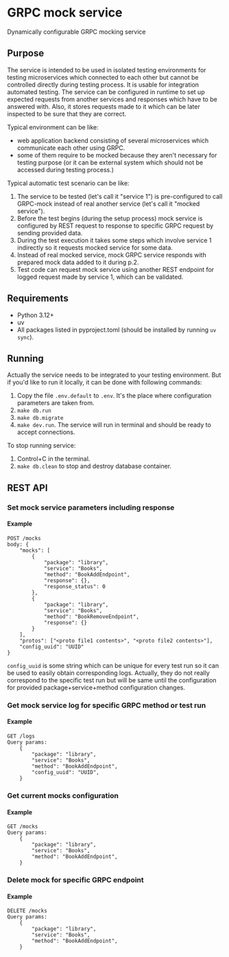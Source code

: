 # GRPC mock service
Dynamically configurable GRPC mocking service

## Purpose
The service is intended to be used in isolated testing environments for testing microservices which connected to each other but cannot be controlled directly during testing process.
It is usable for integration automated testing.
The service can be configured in runtime to set up expected requests from another services and responses which have to be answered with.
Also, it stores requests made to it which can be later inspected to be sure that they are correct. 

Typical environment can be like:
* web application backend consisting of several microservices which communicate each other using GRPC.
* some of them require to be mocked because they aren't necessary for testing purpose (or it can be external system which should not be accessed during testing process.)

Typical automatic test scenario can be like:
1. The service to be tested (let's call it "service 1") is pre-configured to call GRPC-mock instead of real another service (let's call it "mocked service").
2. Before the test begins (during the setup process) mock service is configured by REST request to response to specific GRPC request by sending provided data.
3. During the test execution it takes some steps which involve service 1 indirectly so it requests mocked service for some data.
4. Instead of real mocked service, mock GRPC service responds with prepared mock data added to it during p.2.
5. Test code can request mock service using another REST endpoint for logged request made by service 1, which can be validated.

## Requirements
* Python 3.12+
* uv
* All packages listed in pyproject.toml (should be installed by running `uv sync`).

## Running
Actually the service needs to be integrated to your testing environment. But if you'd like to run it locally, it can be done with following commands:
1. Copy the file `.env.default` to `.env`. It's the place where configuration parameters are taken from.
2. `make db.run`
3. `make db.migrate`
4. `make dev.run`. The service will run in terminal and should be ready to accept connections.

To stop running service:
1. Control+C in the terminal.
2. `make db.clean` to stop and destroy database container.


## REST API
### Set mock service parameters including response
#### Example
```
POST /mocks
body: {
    "mocks": [
        {
            "package": "library",
            "service": "Books",
            "method": "BookAddEndpoint",
            "response": {},
            "response_status": 0
        },
        {
            "package": "library",
            "service": "Books",
            "method": "BookRemoveEndpoint",
            "response": {}
        }
    ],
    "protos": ["<proto file1 contents>", "<proto file2 contents>"],
    "config_uuid": "UUID"
}
```
`config_uuid` is some string which can be unique for every test run so it can be used to easily obtain corresponding logs.
Actually, they do not really correspond to the specific test run but will be same until the configuration for provided package+service+method configuration changes. 

### Get mock service log for specific GRPC method or test run
#### Example
```
GET /logs
Query params: 
    {
        "package": "library",
        "service": "Books",
        "method": "BookAddEndpoint",
        "config_uuid": "UUID",
    }
```

### Get current mocks configuration
#### Example
```
GET /mocks
Query params: 
    {
        "package": "library",
        "service": "Books",
        "method": "BookAddEndpoint",
    }
```

### Delete mock for specific GRPC endpoint
#### Example
```
DELETE /mocks
Query params: 
    {
        "package": "library",
        "service": "Books",
        "method": "BookAddEndpoint",
    }
```


